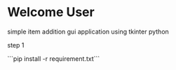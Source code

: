 <h1>Welcome User</h1>

<p>simple item addition gui application using tkinter python </p>
<p>step 1</p>
```pip install -r requirement.txt```
